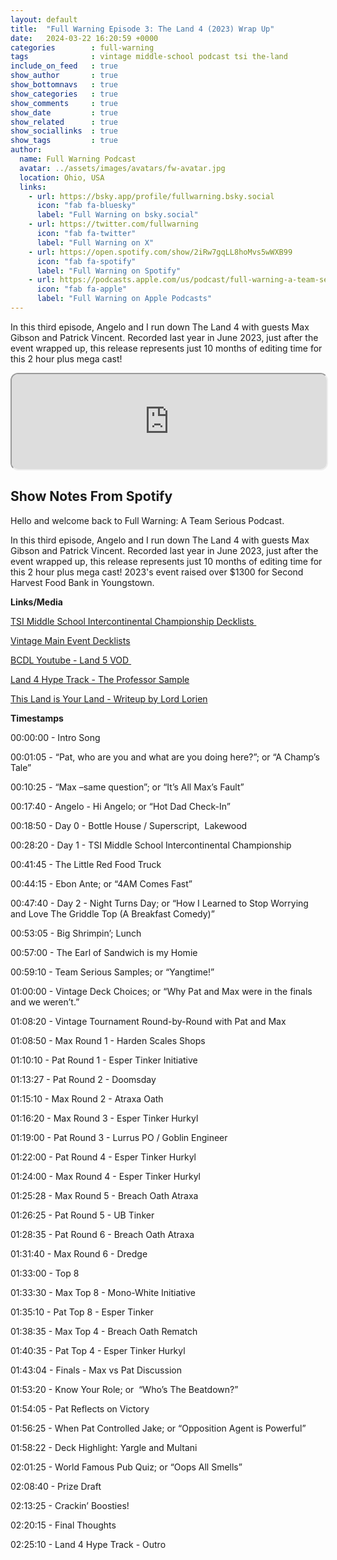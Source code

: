 ```yaml
---
layout: default
title:  "Full Warning Episode 3: The Land 4 (2023) Wrap Up"
date:   2024-03-22 16:20:59 +0000
categories        : full-warning
tags              : vintage middle-school podcast tsi the-land
include_on_feed   : true
show_author       : true
show_bottomnavs   : true
show_categories   : true
show_comments     : true
show_date         : true
show_related      : true
show_sociallinks  : true
show_tags         : true
author:
  name: Full Warning Podcast
  avatar: ../assets/images/avatars/fw-avatar.jpg
  location: Ohio, USA
  links:
    - url: https://bsky.app/profile/fullwarning.bsky.social
      icon: "fab fa-bluesky"
      label: "Full Warning on bsky.social"
    - url: https://twitter.com/fullwarning
      icon: "fab fa-twitter"
      label: "Full Warning on X"
    - url: https://open.spotify.com/show/2iRw7gqLL8hoMvs5wWXB99
      icon: "fab fa-spotify"
      label: "Full Warning on Spotify"
    - url: https://podcasts.apple.com/us/podcast/full-warning-a-team-serious-podcast/id1739246826
      icon: "fab fa-apple"
      label: "Full Warning on Apple Podcasts"
---
```

In this third episode, Angelo and I run down The Land 4 with guests Max Gibson and Patrick Vincent. Recorded last year in June 2023, just after the event wrapped up, this release represents just 10 months of editing time for this 2 hour plus mega cast!

<iframe style="border-radius:12px" src="https://podcasters.spotify.com/pod/show/full-warning/embed/episodes/Full-Warning-Episode-3-The-Land-4-2023-Wrap-Up-e2hel4l/a-ab3j82a" allow="autoplay; clipboard-write; encrypted-media; fullscreen; picture-in-picture" width="100%" height="152"  scrolling="no"></iframe>

## Show Notes From Spotify

<p>Hello and welcome back to Full Warning: A Team Serious Podcast.</p>
<p>In this third episode, Angelo and I run down The Land 4 with guests Max Gibson and Patrick Vincent. Recorded last year in June 2023, just after the event wrapped up, this release represents just 10 months of editing time for this 2 hour plus mega cast! 2023&#39;s event raised over $1300 for Second Harvest Food Bank in Youngstown. </p>
<p><strong>Links/Media</strong></p>
<p><a href="https://melee.gg/Tournament/View/16217" target="_blank" rel="noopener noreferer nofollow">TSI Middle School Intercontinental Championship Decklists </a></p>
<p><a href="https://melee.gg/Tournament/View/14499" target="_blank" rel="noopener noreferer nofollow">Vintage Main Event Decklists</a></p>
<p><a href="https://youtu.be/-hV29MxHXww?si=2gAgSbApHcanf4aP" target="_blank" rel="noopener noreferer nofollow">BCDL Youtube - Land 5 VOD </a></p>
<p><a href="https://youtu.be/12pNpO8YW_o?si=QMkdd_q3Y6Eqk0VM" target="_blank" rel="noopener noreferer nofollow">Land 4 Hype Track - The Professor Sample</a></p>
<p><a href="https://lordsofthepit.com/2023/06/16/this-land-is-your-land/" target="_blank" rel="noopener noreferer">This Land is Your Land - Writeup by Lord Lorien</a></p>
<p><strong>Timestamps</strong></p>
<p>00:00:00 - Intro Song</p>
<p>00:01:05 - “Pat, who are you and what are you doing here?”; or “A Champ’s Tale”</p>
<p>00:10:25 - “Max –same question”; or “It’s All Max’s Fault”</p>
<p>00:17:40 - Angelo - Hi Angelo; or “Hot Dad Check-In”</p>
<p>00:18:50 - Day 0 - Bottle House / Superscript,  Lakewood</p>
<p>00:28:20 - Day 1 - TSI Middle School Intercontinental Championship</p>
<p>00:41:45 - The Little Red Food Truck</p>
<p>00:44:15 - Ebon Ante; or “4AM Comes Fast”</p>
<p>00:47:40 - Day 2 - Night Turns Day; or “How I Learned to Stop Worrying and Love The Griddle Top (A Breakfast Comedy)”</p>
<p>00:53:05 - Big Shrimpin’; Lunch</p>
<p>00:57:00 - The Earl of Sandwich is my Homie</p>
<p>00:59:10 - Team Serious Samples; or “Yangtime!”</p>
<p>01:00:00 - Vintage Deck Choices; or “Why Pat and Max were in the finals and we weren’t.”</p>
<p>01:08:20 - Vintage Tournament Round-by-Round with Pat and Max</p>
<p>01:08:50 - Max Round 1 - Harden Scales Shops</p>
<p>01:10:10 - Pat Round 1 - Esper Tinker Initiative</p>
<p>01:13:27 - Pat Round 2 - Doomsday</p>
<p>01:15:10 - Max Round 2 - Atraxa Oath</p>
<p>01:16:20 - Max Round 3 - Esper Tinker Hurkyl</p>
<p>01:19:00 - Pat Round 3 - Lurrus PO / Goblin Engineer</p>
<p>01:22:00 - Pat Round 4 - Esper Tinker Hurkyl</p>
<p>01:24:00 - Max Round 4 - Esper Tinker Hurkyl</p>
<p>01:25:28 - Max Round 5 - Breach Oath Atraxa</p>
<p>01:26:25 - Pat Round 5 - UB Tinker</p>
<p>01:28:35 - Pat Round 6 - Breach Oath Atraxa</p>
<p>01:31:40 - Max Round 6 - Dredge</p>
<p>01:33:00 - Top 8</p>
<p>01:33:30 - Max Top 8 - Mono-White Initiative</p>
<p>01:35:10 - Pat Top 8 - Esper Tinker</p>
<p>01:38:35 - Max Top 4 - Breach Oath Rematch</p>
<p>01:40:35 - Pat Top 4 - Esper Tinker Hurkyl</p>
<p>01:43:04 - Finals - Max vs Pat Discussion</p>
<p>01:53:20 - Know Your Role; or  “Who’s The Beatdown?”</p>
<p>01:54:05 - Pat Reflects on Victory</p>
<p>01:56:25 - When Pat Controlled Jake; or “Opposition Agent is Powerful”</p>
<p>01:58:22 - Deck Highlight: Yargle and Multani</p>
<p>02:01:25 - World Famous Pub Quiz; or “Oops All Smells”</p>
<p>02:08:40 - Prize Draft</p>
<p>02:13:25 - Crackin’ Boosties!</p>
<p>02:20:15 - Final Thoughts</p>
<p>02:25:10 - Land 4 Hype Track - Outro</p>
<p><br><br></p>

